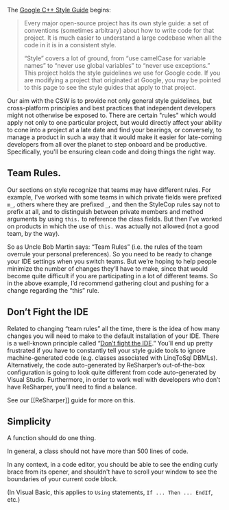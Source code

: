 The [Google C++ Style Guide](http://google-styleguide.googlecode.com/svn/trunk/cppguide.xml) begins:

> Every major open-source project has its own style guide: a set of conventions (sometimes arbitrary) about how to write code for that project. It is much easier to understand a large codebase when all the code in it is in a consistent style.
> 
> “Style” covers a lot of ground, from “use camelCase for variable names” to “never use global variables” to “never use exceptions.” This project holds the style guidelines we use for Google code. If you are modifying a project that originated at Google, you may be pointed to this page to see the style guides that apply to that project.

Our aim with the CSW is to provide not only general style guidelines, but cross-platform principles and best practices that independent developers might not otherwise be exposed to. There are certain "rules" which would apply not only to one particular project, but would directly affect your ability to cone into a project at a late date and find your bearings, or conversely, to manage a product in such a way that it would make it easier for late-coming developers from all over the planet to step onboard and be productive. Specifically, you'll be ensuring clean code and doing things the right way.

## Team Rules.
Our sections on style recognize that teams may have different rules. For example, I've worked with some teams in which private fields were prefixed `m_`, others where they are prefixed `_`, and then the StyleCop rules say not to prefix at all, and to distinguish between private members and method arguments by using `this.` to reference the class fields. But then I’ve worked on products in which the use of `this.` was actually not allowed (not a good team, by the way).

So as Uncle Bob Martin says: “Team Rules” (i.e. the rules of the team overrule your personal preferences). So you need to be ready to change your IDE settings when you switch teams. But we’re hoping to help people minimize the number of changes they’ll have to make, since that would become quite difficult if you are participating in a lot of different teams. So in the above example, I’d recommend gathering clout and pushing for a change regarding the “this” rule.

## Don’t Fight the IDE
Related to changing “team rules” all the time, there is the idea of how many changes you will need to make to the default installation of your IDE. There is a well-known principle called “[Don’t fight the IDE](http://stackoverflow.com/questions/638561/what-is-the-proper-way-to-format-code/638573#638573).” You’ll end up pretty frustrated if you have to constantly tell your style guide tools to ignore machine-generated code (e.g. classes associated with LinqToSql DBMLs). Alternatively, the code auto-generated by ReSharper’s out-of-the-box configuration is going to look quite different from code auto-generated by Visual Studio. Furthermore, in order to work well with developers who don’t have ReSharper, you’ll need to find a balance.

See our [[ReSharper]] guide for more on this.

## Simplicity
A function should do one thing.

In general, a class should not have more than 500 lines of code.

In any context, in a code editor, you should be able to see the ending curly brace from its opener, and shouldn't have to scroll your window to see the boundaries of your current code block.

(In Visual Basic, this applies to `Using` statements, `If ... Then ... EndIf`, etc.)
